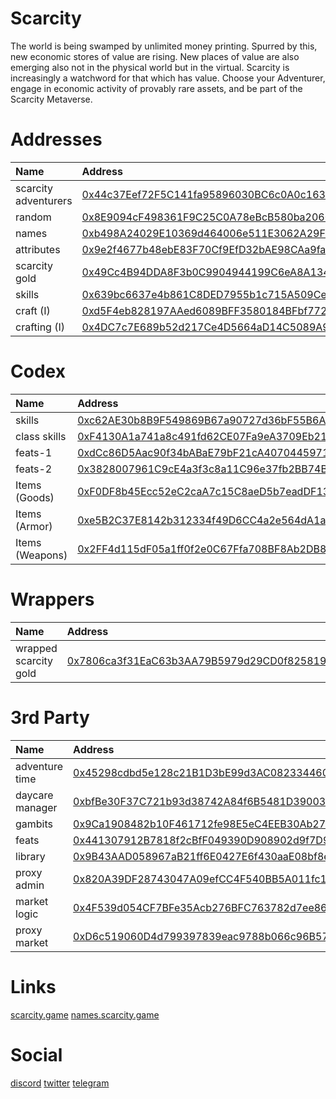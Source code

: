 # Scarcity
The world is being swamped by unlimited money printing. Spurred by this, new economic stores of value are rising. New places of value are also emerging also not in the physical world but in the virtual. Scarcity is increasingly a watchword for that which has value. Choose your Adventurer, engage in economic activity of provably rare assets, and be part of the Scarcity Metaverse.

# Addresses

| Name | Address |
| :--- | :--- |
| scarcity adventurers | [0x44c37Eef72F5C141fa95896030BC6c0A0c16325B](https://polygonscan.com/address/0x44c37Eef72F5C141fa95896030BC6c0A0c16325B) |
| random | [0x8E9094cF498361F9C25C0A78eBcB580ba2060dD8](https://polygonscan.com/address/0x8E9094cF498361F9C25C0A78eBcB580ba2060dD8) |
| names | [0xb498A24029E10369d464006e511E3062A29Fa197](https://polygonscan.com/address/0xb498A24029E10369d464006e511E3062A29Fa197) |
| attributes | [0x9e2f4677b48ebE83F70Cf9EfD32bAE98CAa9faf5](https://polygonscan.com/address/0x9e2f4677b48ebE83F70Cf9EfD32bAE98CAa9faf5) |
| scarcity gold | [0x49Cc4B94DDA8F3b0C9904944199C6eA8A134B3bd](https://polygonscan.com/address/0x49Cc4B94DDA8F3b0C9904944199C6eA8A134B3bd) |
| skills | [0x639bc6637e4b861C8DED7955b1c715A509Cef99c](https://polygonscan.com/address/0x639bc6637e4b861C8DED7955b1c715A509Cef99c) |
| craft (I) | [0xd5F4eb828197AAed6089BFF3580184BFbf772Dc2](https://polygonscan.com/address/0xd5F4eb828197AAed6089BFF3580184BFbf772Dc2) |
| crafting (I) | [0x4DC7c7E689b52d217Ce4D5664aD14C5089A9EfBb](https://polygonscan.com/address/0x4DC7c7E689b52d217Ce4D5664aD14C5089A9EfBb) |

# Codex

| Name | Address |
| :--- | :--- |
| skills | [0xc62AE30b8B9F549869B67a90727d36bF55B6Ae3B](https://polygonscan.com/address/0xc62AE30b8B9F549869B67a90727d36bF55B6Ae3B) |
| class skills | [0xF4130A1a741a8c491fd62CE07Fa9eA3709Eb2116](https://polygonscan.com/address/0xF4130A1a741a8c491fd62CE07Fa9eA3709Eb2116) |
| feats-1 | [0xdCc86D5Aac90f34bABaE79bF21cA40704459710d](https://polygonscan.com/address/0xdCc86D5Aac90f34bABaE79bF21cA40704459710d) |
| feats-2 | [0x3828007961C9cE4a3f3c8a11C96e37fb2BB74B0f](https://polygonscan.com/address/0x3828007961C9cE4a3f3c8a11C96e37fb2BB74B0f) |
| Items (Goods) | [0xF0DF8b45Ecc52eC2caA7c15C8aeD5b7eadDF13c8](https://polygonscan.com/address/0xF0DF8b45Ecc52eC2caA7c15C8aeD5b7eadDF13c8) |
| Items (Armor) | [0xe5B2C37E8142b312334f49D6CC4a2e564dA1a35B](https://polygonscan.com/address/0xe5B2C37E8142b312334f49D6CC4a2e564dA1a35B) |
| Items (Weapons) | [0x2FF4d115dF05a1ff0f2e0C67Ffa708BF8Ab2DB82](https://polygonscan.com/address/0x2FF4d115dF05a1ff0f2e0C67Ffa708BF8Ab2DB82) |

# Wrappers

| Name | Address |
| :--- | :--- |
| wrapped scarcity gold| [0x7806ca3f31EaC63b3AA79B5979d29CD0f8258191](https://polygonscan.com/address/0x7806ca3f31EaC63b3AA79B5979d29CD0f8258191) |

# 3rd Party

| Name | Address |
| :--- | :--- |
| adventure time | [0x45298cdbd5e128c21B1D3bE99d3AC082334460aD](https://polygonscan.com/address/0x45298cdbd5e128c21B1D3bE99d3AC082334460aD) |
| daycare manager | [0xbfBe30F37C721b93d38742A84f6B5481D39003Ba](https://polygonscan.com/address/0xbfBe30F37C721b93d38742A84f6B5481D39003Ba) |
| gambits | [0x9Ca1908482b10F461712fe98E5eC4EEB30Ab273f](https://polygonscan.com/address/0x9Ca1908482b10F461712fe98E5eC4EEB30Ab273f) |
| feats | [0x441307912B7818f2cBfF049390D908902d9f7D93](https://polygonscan.com/address/0x441307912B7818f2cBfF049390D908902d9f7D93) |
| library | [0x9B43AAD058967aB21ff6E0427E6f430aaE08bf8e](https://polygonscan.com/address/0x9B43AAD058967aB21ff6E0427E6f430aaE08bf8e) |
| proxy admin | [0x820A39DF28743047A09efCC4F540BB5A011fc143](https://polygonscan.com/address/0x820A39DF28743047A09efCC4F540BB5A011fc143) |
| market logic | [0x4F539d054CF7BFe35Acb276BFC763782d7ee86d1](https://polygonscan.com/address/0x4F539d054CF7BFe35Acb276BFC763782d7ee86d1) |
| proxy market | [0xD6c519060D4d799397839eac9788b066c96B5703](https://polygonscan.com/address/0xD6c519060D4d799397839eac9788b066c96B5703) |

# Links

[scarcity.game](https://scarcity.game)
[names.scarcity.game](https://names.scarcity.game)

# Social

[discord](https://discord.gg/eS2MxydA)
[twitter](https://twitter.com/scarcitygold)
[telegram](https://t.me/scarcitygold)

